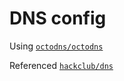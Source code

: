 # DNS config

Using [`octodns/octodns`](https://github.com/octodns/octodns)

Referenced [`hackclub/dns`](https://github.com/hackclub/dns)
